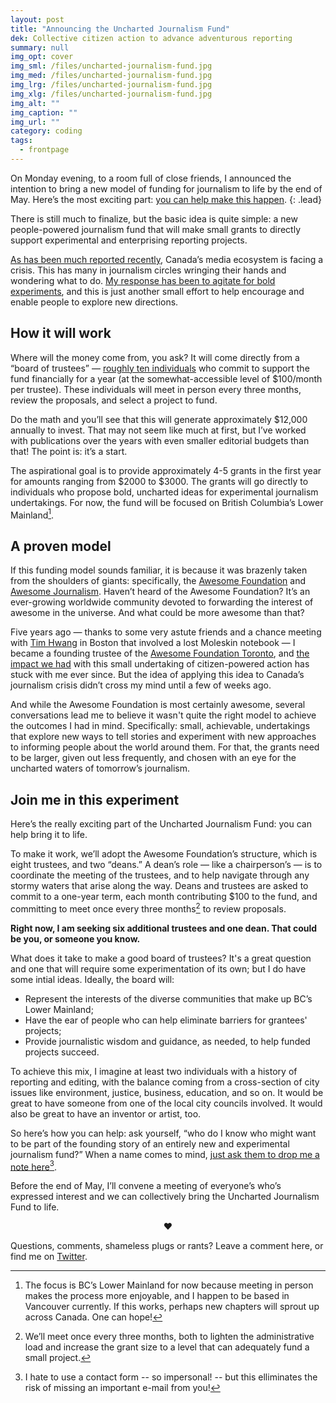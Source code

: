```yaml
---
layout: post
title: "Announcing the Uncharted Journalism Fund"
dek: Collective citizen action to advance adventurous reporting
summary: null
img_opt: cover
img_sml: /files/uncharted-journalism-fund.jpg
img_med: /files/uncharted-journalism-fund.jpg
img_lrg: /files/uncharted-journalism-fund.jpg
img_xlg: /files/uncharted-journalism-fund.jpg
img_alt: ""
img_caption: ""
img_url: ""
category: coding
tags: 
  - frontpage
---
```



On Monday evening, to a room full of close friends, I announced the intention to bring a new model of funding for journalism to life by the end of May. Here’s the most exciting part: [you can help make this happen](#join-me-in-this-experiment).
{: .lead}

There is still much to finalize, but the basic idea is quite simple: a new people-powered journalism fund that will make small grants to directly support experimental and enterprising reporting projects.

[As has been much reported recently](https://medium.com/hacks-hackers-journalism-meets-technology/dear-media-entrepreneurs-it-s-time-to-look-north-189f16bd1edf#.v8gmdjf7o), Canada’s media ecosystem is facing a crisis. This has many in journalism circles wringing their hands and wondering what to do. [My response has been to agitate for bold experiments](https://medium.com/hacks-hackers-journalism-meets-technology/dear-media-entrepreneurs-it-s-time-to-look-north-189f16bd1edf#.v8gmdjf7o), and this is just another small effort to help encourage and enable people to explore new directions.

## How it will work

Where will the money come from, you ask? It will come directly from a “board of trustees” — [roughly ten individuals](#join-me-in-this-experiment) who commit to support the fund financially for a year (at the somewhat-accessible level of $100/month per trustee). These individuals will meet in person every three months, review the proposals, and select a project to fund.

Do the math and you’ll see that this will generate approximately $12,000 annually to invest. That may not seem like much at first, but I’ve worked with publications over the years with even smaller editorial budgets than that! The point is: it’s a start.

The aspirational goal is to provide approximately 4-5 grants in the first year for amounts ranging from $2000 to $3000. The grants will go directly to individuals who propose bold, uncharted ideas for experimental journalism undertakings. For now, the fund will be focused on British Columbia’s Lower Mainland[^1].

## A proven model

If this funding model sounds familiar, it is because it was brazenly taken from the shoulders of giants: specifically, the [Awesome Foundation](http://www.awesomefoundation.org) and [Awesome Journalism](http://www.awesomefoundation.org/en/chapters/journalism). Haven’t heard of the Awesome Foundation? It’s an ever-growing worldwide community devoted to forwarding the interest of awesome in the universe. And what could be more awesome than that?

Five years ago — thanks to some very astute friends and a chance meeting with [Tim Hwang](http://timhwang.org/projects) in Boston that involved a lost Moleskin notebook — I became a founding trustee of the [Awesome Foundation Toronto](http://www.thestar.com/news/gta/2011/01/26/awesome_foundation_offers_cash_for_crazy_ideas.html), and [the impact we had](http://torontolife.com/tag/awesome-foundation/) with this small undertaking of citizen-powered action has stuck with me ever since. But the idea of applying this idea to Canada’s journalism crisis didn’t cross my mind until a few of weeks ago.

And while the Awesome Foundation is most certainly awesome, several conversations lead me to believe it wasn't quite the right model to achieve the outcomes I had in mind. Specifically: small, achievable, undertakings that explore new ways to tell stories and experiment with new approaches to informing people about the world around them. For that, the grants need to be larger, given out less frequently, and chosen with an eye for the uncharted waters of tomorrow’s journalism.

## Join me in this experiment

Here’s the really exciting part of the Uncharted Journalism Fund: you can help bring it to life. 

To make it work, we’ll adopt the Awesome Foundation’s structure, which is eight trustees, and two “deans.” A dean’s role — like a chairperson’s — is to coordinate the meeting of the trustees, and to help navigate through any stormy waters that arise along the way. Deans and trustees are asked to commit to a one-year term, each month contributing $100 to the fund, and committing to meet once every three months[^2] to review proposals.

**Right now, I am seeking six additional trustees and one dean. That could be you, or someone you know.**

What does it take to make a good board of trustees? It's a great question and one that will require some experimentation of its own; but I do have some intial ideas. Ideally, the board will:

* Represent the interests of the diverse communities that make up BC’s Lower Mainland;
* Have the ear of people who can help eliminate barriers for grantees' projects;
* Provide journalistic wisdom and guidance, as needed, to help funded projects succeed. 

To achieve this mix, I imagine at least two individuals with a history of reporting and editing, with the balance coming from a cross-section of city issues like environment, justice, business, education, and so on. It would be great to have someone from one of the local city councils involved. It would also be great to have an inventor or artist, too. 

So here’s how you can help: ask yourself, “who do I know who might want to be part of the founding story of an entirely new and experimental journalism fund?” When a name comes to mind, [just ask them to drop me a note here](https://phillipadsmith.typeform.com/to/AqwO6Z)[^3].

Before the end of May, I’ll convene a meeting of everyone’s who’s expressed interest and we can collectively bring the Uncharted Journalism Fund to life.

<center>&hearts;</center>

Questions, comments, shameless plugs or rants? Leave a comment here, or find me on [Twitter](https://twitter.com/phillipadsmith).


[^1]: The focus is BC’s Lower Mainland for now because meeting in person makes the process more enjoyable, and I happen to be based in Vancouver currently. If this works, perhaps new chapters will sprout up across Canada. One can hope!

[^2]: We’ll meet once every three months, both to lighten the administrative load and increase the grant size to a level that can adequately fund a small project.

[^3]: I hate to use a contact form -- so impersonal! -- but this elliminates the risk of missing an important e-mail from you!
